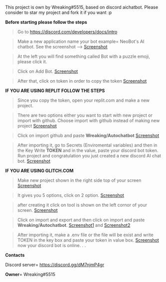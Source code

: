 This project is own by Wreaking#5515, based on discord aichatbot. Please consider to star my project and fork it if you want :p

**__Before starting please follow the steps__**
> Go to https://discord.com/developers/docs/intro

> Make a new application name your bot example= NeoBot's AI chatbot. See the screenshot --> [Screenshot](https://im4.ezgif.com/tmp/ezgif-4-fa40e0b56a4f.png)

> At the left you will find something called Bot with a puzzle emoji, please click it.

> Click on Add Bot. [Screenshot](https://im4.ezgif.com/tmp/ezgif-4-99b352150c3d.png)

> After that, click on token in order to copy the token
[Screenshot](https://im4.ezgif.com/tmp/ezgif-4-124fa29a6077.png)

 __IF YOU ARE USING REPLIT FOLLOW THE STEPS__

> Since you copy the token, open your replit.com and make a new project.

> There are two options either you want to start with new project or import with github. Choose import with github instead of making new project [Screenshot](https://im4.ezgif.com/tmp/ezgif-4-86f23bf4e1eb.png)

>Click on import github and paste __Wreaking/Autochatbot__
[Screenshot](https://im4.ezgif.com/tmp/ezgif-4-00ee95bf36f4.png)

> After importing it, go to Secrets (Enviromental variables) and then in the Key Write __TOKEN__
and in the value, paste your discord bot token. Run project and congratulation you just created a new discord AI chat bot. [Screenshot](https://im4.ezgif.com/tmp/ezgif-4-c7943bb9010b.png)


__IF YOU ARE USING GLITCH.COM__

> Make new project shown in the right side top of your screen [Screenshot](https://im4.ezgif.com/tmp/ezgif-4-7e1d397c2e71.png)

> It gives you 5 options, click on 2 option. [Screenshot](https://im4.ezgif.com/tmp/ezgif-4-7e1d397c2e71.png)

> after creating it click on tool is shown on the left cornor of your screen. [Screenshot](https://im4.ezgif.com/tmp/ezgif-4-bcadfa4606ce.png)

> Click on import and export and then click on import and paste __Wreaking/Autochatbot__. [Screenshot1](https://im4.ezgif.com/tmp/ezgif-4-56b4a1d51bab.png)
and [Screenshot2](https://im4.ezgif.com/tmp/ezgif-4-90e4d97b7cca.png)

> After importing it, make a .env file or the file will be exist and write TOKEN in the key box and paste your token in value box. [Screenshot](https://im4.ezgif.com/tmp/ezgif-4-9e8c0ae9d45f.png)
now your discord bot is online. . .



__Contacts__

Discord server= https://discord.gg/dM7njmP4gr

__Owner__= Wreaking#5515

